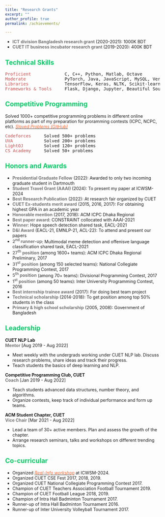 ```yaml
---
title: "Research Grants"
excerpt: ""
author_profile: true
permalink: /achievements/

---
```


 * <b><font color= "#737373" >ICT division Bangladesh research grant </font></b>(2020-2021): 1000K BDT
 * <b><font color= "#737373" >CUET IT business incubator research grant </font></b>(2019-2020): 400K BDT

## <font color="#00cc66"> Technical Skills </font>

<pre>
<span style="color:rgb(201, 76, 76)">Proficient</span>             C, C++, Python, Matlab, Octave 
<span style="color:rgb(201, 76, 76)">Moderate</span>               PyTorch, Java, JavaScript, MySQL, Verilog HDL
<span style="color:rgb(201, 76, 76)">Libraries</span>              TensorFlow, Keras, NLTK, Scikit-learn, Gensim, Pandas 
<span style="color:rgb(201, 76, 76)">Frameworks & Tools</span>     Flask, Django, Jupyter, Beautiful Soup, Git, Latex   
</pre>

## <font color="#00cc66"> Competitive Programming </font>

Solved 1000+ competitive programming problems in different online platforms as part of my preparation for proramming contests (ICPC, NCPC, etc). [*<font color="#ff6633"> Sloved Problems (GitHub)</font>*](https://github.com/omar-sharif03/Competitive-Programming)
<!-- 
<span style="color:rgb(201, 76, 76)">Codeforces</span>     Solved 500+ problems <a href="https://codeforces.com/profile/omar_sharif"><font color="#ff6633">[omar_sharif]</font></a> 
<span style="color:rgb(201, 76, 76)">UVA</span>            Solved 200+ problems <a href="https://uhunt.onlinejudge.org/id/479040"><font color="#ff6633">[cuet_fighter]</font></a>  
<span style="color:rgb(201, 76, 76)">LightOJ</span>        Solved 120+ problems <a href="https://lightoj.com/user/omar-sharif119"><font color="#ff6633">[omar-sharif]</font></a> 
<span style="color:rgb(201, 76, 76)">CS Academy</span>     Solved 120+ problems <a href="https://csacademy.com/user/omar_sharif"><font color="#ff6633">[omar_sharif]</font></a>  
-->

<pre>
<span style="color:rgb(201, 76, 76)">Codeforces</span>     Solved 500+ problems 
<span style="color:rgb(201, 76, 76)">UVA</span>            Solved 200+ problems 
<span style="color:rgb(201, 76, 76)">LightOJ</span>        Solved 120+ problems 
<span style="color:rgb(201, 76, 76)">CS Academy</span>     Solved 50+ problems
</pre>

## <font color="#00cc66"> Honors and Awards</font>
<ul>
  <li> <b><font color= "#737373" > Presidential Graduate Fellow</font></b> (2022): Awarded to only two incoming graduate student in Dartmouth</li>
  <li> <b><font color= "#737373" > Student Travel Grant (AAAI) </font></b> (2024): To present my paper at ICWSM-2024</li>
  <li> <b><font color= "#737373" > Best Research Publication</font></b> (2022): At research fair organized by CUET</li>
  <li> <b><font color= "#737373" >CUET Ex-students merit award</font></b> (2015, 2016, 2017): For obtaining highest GPA in an academic year</li>
  <li> <b><font color= "#737373" >Honorable mention</font></b> (2017, 2018): ACM ICPC Dhaka Regional</li>
  <li> <b><font color= "#737373" >Best paper award</font></b>: CONSTRAINT collocated with AAAI-2021</li>
  <li> <b><font color= "#737373" >Winner</font></b>: Hope speech detection shared task, EACL-2021</li>
  <li> <b><font color= "#737373" >D&I Award</font></b> (EACL-21, EMNLP-21, ACL-22): To attend and present our papers</li>
  <li> <b><font color= "#737373" >2<sup>nd</sup> runner-up</font></b>: Multimodal meme detection and offenisve language classification shared task, EACL-2021</li>
  <li> <b><font color= "#737373" >27<sup>th</sup> position</font></b> (among 1600+ teams): ACM ICPC Dhaka Regional Preliminary, 2017</li>
  <li> <b><font color= "#737373" >31<sup>st</sup> position</font></b> (among 150 selected teams): National Collegiate Programming Contest, 2017</li>
  <li> <b><font color= "#737373" >5<sup>th</sup> position</font></b> (among 70+ teams): Divisional Programming Contest, 2017</li>
  <li> <b><font color= "#737373" >1<sup>st</sup> position</font></b> (among 50 teams): Inter University Programming Contest, 2016</li>
  <li> <b><font color= "#737373" >Best internship trainee award</font></b> (2017): For doing best team project</li>
  <li> <b><font color= "#737373" >Technical scholarship</font></b> (2014-2018): To get position among top 50% students in the class</li>
  <li> <b><font color= "#737373" >Primary & high school scholarship</font></b> (2005, 2008): Government of Bangladesh</li>
</ul>


## <font color="#00cc66"> Leadership </font>

**CUET NLP Lab**   
<b><font color= "#737373" >Mentor</font></b>  [Aug 2019 - Aug 2022] 

  * Meet weekly with the undergrads working under CUET NLP lab. Discuss research problems, share ideas and track their progress.
  * Teach students the basics of deep learning and NLP.

**Competitive Programming Club, CUET**    
<b><font color= "#737373" >Coach</font></b>  [Jan 2019 - Aug 2022] 

  * Teach students advanced data structures, number theory, and algorithms.
  * Organize contests, keep track of individual performance and form up teams. 

**ACM Student Chapter, CUET**    
<b><font color= "#737373" >Vice Chair</font></b>  [Mar 2021 - Aug 2022] 

  * Lead a team of 30+ active members. Plan and assess the growth of the chapter.
  * Arrange research seminars, talks and workshops on different trending topics. 

## <font color="#00cc66"> Co-curricular</font>
   * Organized [*<font color="#ff6633"> Real-Info workshop</font>*](https://sites.google.com/view/real-info-2024) at ICWSM-2024.
   * Organized CUET CSE Fest 2017, 2018, 2019.
   * Organized CUET National Collegiate Programming Contest 2017.
   * Champion of CUET Teachers Association Football Tournament 2019.
   * Champion of CUET Football League 2018, 2019.
   * Champion of Intra Hall Badminton Tournament 2017.
   * Runner-up of Intra Hall Badminton Tournament 2016.
   * Runner-up of Inter University Volleyball Tournament 2017.
